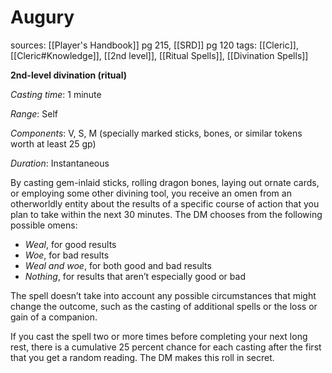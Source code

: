 # Augury
sources: [[Player's Handbook]] pg 215, [[SRD]] pg 120
tags: [[Cleric]], [[Cleric#Knowledge]], [[2nd level]], [[Ritual Spells]], [[Divination Spells]]

**2nd-level divination (ritual)**

*Casting time*: 1 minute

*Range*: Self

*Components*: V, S, M (specially marked sticks, bones, or similar tokens worth at least 25 gp)

*Duration*: Instantaneous

By casting gem-inlaid sticks, rolling dragon bones, laying out ornate cards, or employing some other divining tool, you receive an omen from an otherworldly entity about the results of a specific course of action that you plan to take within the next 30 minutes. The DM chooses from the following possible omens:

* *Weal*, for good results
* *Woe*, for bad results
* *Weal and woe*, for both good and bad results
* *Nothing*, for results that aren’t especially good or bad

The spell doesn’t take into account any possible circumstances that might change the outcome, such as the casting of additional spells or the loss or gain of a companion.

If you cast the spell two or more times before completing your next long rest, there is a cumulative 25 percent chance for each casting after the first that you get a random reading. The DM makes this roll in secret.
